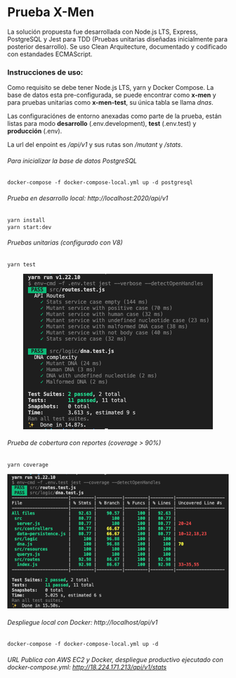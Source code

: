 # Prueba X-Men

La solución propuesta fue desarrollada con Node.js LTS, Express, PostgreSQL y Jest para TDD (Pruebas unitarias diseñadas inicialmente para posterior desarrollo). Se uso Clean Arquitecture, documentado y codificado con estandades ECMAScript.

### Instrucciones de uso:

Como requisito se debe tener Node.js LTS, yarn y Docker Compose. La base de datos esta pre-configurada, se puede encontrar como **x-men** y para pruebas unitarias como **x-men-test**, su única tabla se llama *dnas*.

Las configuraciónes de entorno anexadas como parte de la prueba, están listas para modo **desarrollo** (.env.development), **test** (.env.test) y **producción** (.env).

La url del enpoint es */api/v1* y sus rutas son */mutant* y */stats*.

###### Para inicializar la base de datos PostgreSQL
```
docker-compose -f docker-compose-local.yml up -d postgresql
```

###### Prueba en desarrollo local: http://localhost:2020/api/v1
```
yarn install
yarn start:dev
```

###### Pruebas unitarias (configurado con V8)
```
yarn test
```
<p align="center">
  <img src="images/test.png" />
</p>

###### Prueba de cobertura con reportes *(coverage > 90%)*
```
yarn coverage
```
<p align="center">
  <img src="images/coverage.png" />
</p>

###### Despliegue local con Docker: http://localhost/api/v1
```
docker-compose -f docker-compose-local.yml up -d
```

###### URL Publica con AWS EC2 y Docker, despliegue productivo ejecutado con docker-compose.yml: http://18.224.171.213/api/v1/stats
